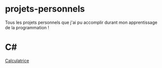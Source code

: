 # projets-personnels
Tous les projets personnels que j'ai pu accomplir durant mon apprentissage de la programmation !

# C#
[Calculatrice](./CSharp/Calculatrice/)
